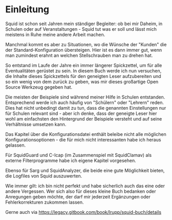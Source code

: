 # Einleitung

Squid ist schon seit Jahren mein ständiger Begleiter: ob bei mir Daheim, in Schulen oder auf Veranstaltungen - Squid tut was er soll und lässt mich meistens in Ruhe meine andere Arbeit machen.

Manchmal kommt es aber zu Situationen, wo die Wünsche der "Kunden" die der Standard-Konfiguration übersteigen. Hier ist es dann immer gut, wenn man zumindest erahnt an welchen Stellschrauben man zu drehen hat.

So entstand im Laufe der Jahre ein immer längerer Spickzettel, um für alle Eventualitäten gerüstet zu sein. In diesem Buch werde ich nun versuchen, die Inhalte dieses Spickzettels für den geneigten Leser aufzubereiten und so ein wenig von dem zurück zu geben, was mir dieses großartige Open Source Werkzeug gegeben hat.

Die meisten der Beispiele sind während meiner Hilfe in Schulen entstanden. Entsprechend werde ich auch häufig von "Schülern" oder "Lehrern" reden. Dies hat nicht unbedingt damit zu tun, dass die genannten Einstellungen nur für Schulen relevant sind - aber ich denke, dass der geneigte Leser hier wohl am einfachsten den Hintergrund der Beispiele versteht und auf seine Verhältnisse umsetzen kann.

Das Kapitel über die Konfigurationsdatei enthält beleibe nicht alle möglichen Konfigurationsoptionen - die für mich nicht interessanten habe ich heraus gelassen. 

Für SquidGuard und C-Icap (im Zusammenspiel mit SquidClamav) als externe Filterprogramme habe ich eigene Kapitel vorgesehen. 

Ebenso für Sarg und SquidAnalyzer, die beide eine gute Möglichkeit bieten, die Logfiles von Squid auszuwerten.

Wie immer gilt: ich bin nicht perfekt und habe sicherlich auch das eine oder andere Vergessen. Wer sich also für dieses kleine Buch bedanken oder Anregungen geben möchte, der darf mir jederzeit Ergänzungen oder Fehlerkorrekturen zukommen lassen. 

Gerne auch via https://legacy.gitbook.com/book/lrupp/squid-buch/details

